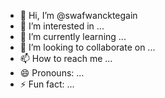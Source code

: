 - 👋 Hi, I’m @swafwancktegain
- 👀 I’m interested in ...
- 🌱 I’m currently learning ...
- 💞️ I’m looking to collaborate on ...
- 📫 How to reach me ...
- 😄 Pronouns: ...
- ⚡ Fun fact: ...

<!---
swafwancktegain/swafwancktegain is a ✨ special ✨ repository because its `README.md` (this file) appears on your GitHub profile.
You can click the Preview link to take a look at your changes.
--->
